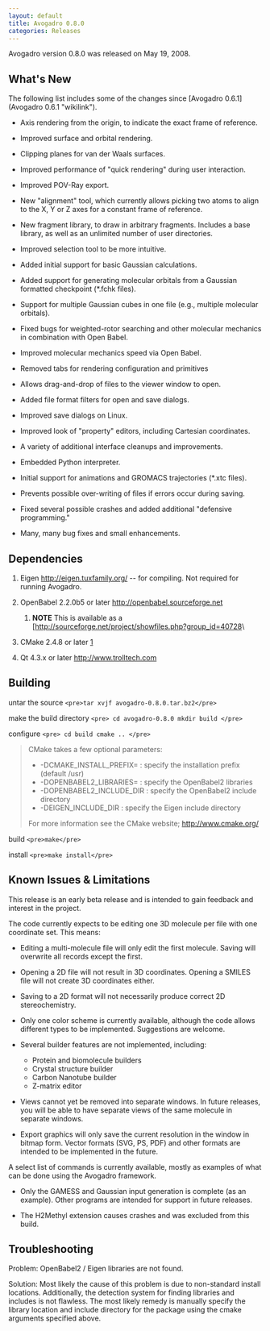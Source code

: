 ```yaml
---
layout: default
title: Avogadro 0.8.0
categories: Releases
---
```




Avogadro version 0.8.0 was released on May 19, 2008.

What's New
----------

The following list includes some of the changes since [Avogadro 0.6.1](Avogadro 0.6.1 "wikilink").



-   Axis rendering from the origin, to indicate the exact frame of reference.
-   Improved surface and orbital rendering.
-   Clipping planes for van der Waals surfaces.
-   Improved performance of "quick rendering" during user interaction.
-   Improved POV-Ray export.



-   New "alignment" tool, which currently allows picking two atoms to align to the X, Y or Z axes for a constant frame of reference.
-   New fragment library, to draw in arbitrary fragments. Includes a base library, as well as an unlimited number of user directories.
-   Improved selection tool to be more intuitive.



-   Added initial support for basic Gaussian calculations.
-   Added support for generating molecular orbitals from a Gaussian formatted checkpoint (\*.fchk files).
-   Support for multiple Gaussian cubes in one file (e.g., multiple molecular orbitals).
-   Fixed bugs for weighted-rotor searching and other molecular mechanics in combination with Open Babel.
-   Improved molecular mechanics speed via Open Babel.



-   Removed tabs for rendering configuration and primitives
-   Allows drag-and-drop of files to the viewer window to open.
-   Added file format filters for open and save dialogs.
-   Improved save dialogs on Linux.
-   Improved look of "property" editors, including Cartesian coordinates.
-   A variety of additional interface cleanups and improvements.



-   Embedded Python interpreter.
-   Initial support for animations and GROMACS trajectories (\*.xtc files).
-   Prevents possible over-writing of files if errors occur during saving.
-   Fixed several possible crashes and added additional "defensive programming."
-   Many, many bug fixes and small enhancements.

Dependencies
------------

1.  Eigen [<http://eigen.tuxfamily.org/>](http://eigen.tuxfamily.org/) -- for compiling. Not required for running Avogadro.
2.  OpenBabel 2.2.0b5 or later [<http://openbabel.sourceforge.net>](http://openbabel.sourceforge.net)
    1.  **NOTE** This is available as a [<http://sourceforge.net/project/showfiles.php?group_id=40728>\

3.  CMake 2.4.8 or later [1](http://www.cmake.org)
4.  Qt 4.3.x or later [<http://www.trolltech.com>](http://www.trolltech.com/)

Building
--------

untar the source `<pre>tar xvjf avogadro-0.8.0.tar.bz2</pre>`

make the build directory `<pre>
cd avogadro-0.8.0
mkdir build
</pre>`

configure `<pre>
cd build
cmake ..
</pre>`

> CMake takes a few optional parameters:
>
> -   -DCMAKE\_INSTALL\_PREFIX= : specify the installation prefix (default /usr)
> -   -DOPENBABEL2\_LIBRARIES= : specify the OpenBabel2 libraries
> -   -DOPENBABEL2\_INCLUDE\_DIR : specify the OpenBabel2 include directory
> -   -DEIGEN\_INCLUDE\_DIR : specify the Eigen include directory
>
> For more information see the CMake website; [<http://www.cmake.org/>](http://www.cmake.org/)

build `<pre>make</pre>`

install `<pre>make install</pre>`

Known Issues & Limitations
--------------------------

This release is an early beta release and is intended to gain feedback and interest in the project.

The code currently expects to be editing one 3D molecule per file with one coordinate set. This means:

-   Editing a multi-molecule file will only edit the first molecule. Saving will overwrite all records except the first.
-   Opening a 2D file will not result in 3D coordinates. Opening a SMILES file will not create 3D coordinates either.
-   Saving to a 2D format will not necessarily produce correct 2D stereochemistry.



-   Only one color scheme is currently available, although the code allows different types to be implemented. Suggestions are welcome.



-   Several builder features are not implemented, including:
    -   Protein and biomolecule builders
    -   Crystal structure builder
    -   Carbon Nanotube builder
    -   Z-matrix editor



-   Views cannot yet be removed into separate windows. In future releases, you will be able to have separate views of the same molecule in separate windows.
-   Export graphics will only save the current resolution in the window in bitmap form. Vector formats (SVG, PS, PDF) and other formats are intended to be implemented in the future.



A select list of commands is currently available, mostly as examples of what can be done using the Avogadro framework.

-   Only the GAMESS and Gaussian input generation is complete (as an example). Other programs are intended for support in future releases.



-   The H2Methyl extension causes crashes and was excluded from this build.

Troubleshooting
---------------

Problem: OpenBabel2 / Eigen libraries are not found.

Solution: Most likely the cause of this problem is due to non-standard install locations. Additionally, the detection system for finding libraries and includes is not flawless. The most likely remedy is manually specify the library location and include directory for the package using the cmake arguments specified above.



